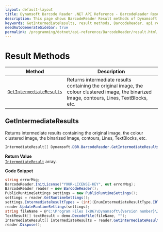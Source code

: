 ```yaml
---
layout: default-layout
title: Dynamsoft Barcode Reader .NET API Reference - BarcodeReader Result Methods
description: This page shows BarcodeReader Result methods of Dynamsoft Barcode Reader for .NET SDK.
keywords: GetIntermediateResults, result methods, BarcodeReader, api reference, .Net
needAutoGenerateSidebar: true
permalink: /programming/dotnet/api-reference/BarcodeReader/result.html
---
```



# Result Methods

  | Method               | Description |
  |----------------------|-------------|
  | [`GetIntermediateResults`](#getintermediateresults) | Returns intermediate results containing the original image, the colour clustered image, the binarized Image, contours, Lines, TextBlocks, etc.  |



 


## GetIntermediateResults
Returns intermediate results containing the original image, the colour clustered image, the binarized Image, contours, Lines, TextBlocks, etc.

```csharp
IntermediateResult[] Dynamsoft.DBR.BarcodeReader.GetIntermediateResults() 
```   

**Return Value**  
[`IntermediateResult`](../class/IntermediateResult.md) array.

**Code Snippet**  
```csharp
string errorMsg;
BarcodeReader.InitLicense("YOUR-LICENSE-KEY", out errorMsg);
BarcodeReader reader = new BarcodeReader();
PublicRuntimeSettings settings = new PublicRuntimeSettings();
settings = reader.GetRuntimeSettings();
settings.IntermediateResultTypes = (int)(EnumIntermediateResultType.IRT_ORIGINAL_IMAGE | EnumIntermediateResultType.IRT_COLOUR_CLUSTERED_IMAGE | EnumIntermediateResultType.IRT_COLOUR_CONVERTED_GRAYSCALE_IMAGE);
reader.UpdateRuntimeSettings(settings);
string fileName = @"C:\Program Files (x86)\Dynamsoft\{Version number}\Images\AllSupportedBarcodeTypes.tif";
TextResult[] textResult = demo.DecodeFile(fileName, "");
IntermediateResult[] intermediateResults = reader.GetIntermediateResults();
reader.Dispose();
```
